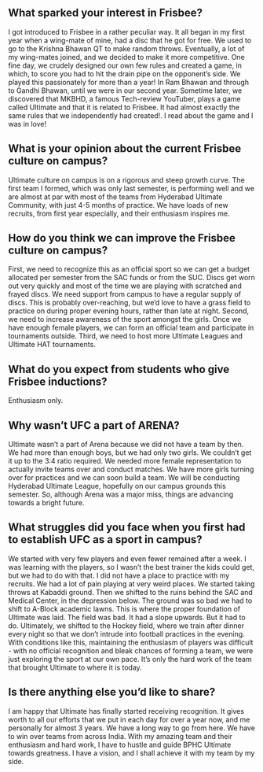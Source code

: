 <!-- TITLE: Striker:Ultimate Frisbee -->
<!-- SUBTITLE: Excerpts from an interview with Aditya Vidhate, the founder of Ultimate Frisbee BPHC. -->

## What sparked your interest in Frisbee?
I got introduced to Frisbee in a rather peculiar way. It all began in my first year when a wing-mate of mine, had a disc that he got for free. We used to go to the Krishna Bhawan QT to make random throws. Eventually, a lot of my wing-mates joined, and we decided to make it more competitive. One fine day, we crudely designed our own few rules and created a game, in which, to score you had to hit the drain pipe on the opponent’s side. We played this passionately for more than a year! In Ram Bhawan and through to Gandhi Bhawan, until we were in our second year. Sometime later, we discovered that MKBHD, a famous Tech-review YouTuber, plays a game called Ultimate and that it is related to Frisbee. It had almost exactly the same rules that we independently had created!. I read about the game and I was in love!

## What is your opinion about the current Frisbee culture on campus?
Ultimate culture on campus is on a rigorous and steep growth curve. The first team I formed, which was only last semester, is performing well and we are almost at par with most of the teams from Hyderabad Ultimate Community, with just 4-5 months of practice. We have loads of new recruits, from first year especially, and their enthusiasm inspires me.

## How do you think we can improve the Frisbee culture on campus?
First, we need to recognize this as an official sport so we can get a budget allocated per semester from the SAC funds or from the SUC. Discs get worn out very quickly and most of the time we are playing with scratched and frayed discs. We need support from campus to have a regular supply of discs. This is probably over-reaching, but we’d love to have a grass field to practice on during proper evening hours, rather than late at night. Second, we need to increase awareness of the sport amongst the girls. Once we have enough female players, we can form an official team and participate in tournaments outside. Third, we need to host more Ultimate Leagues and Ultimate HAT tournaments.

## What do you expect from students who give Frisbee inductions?
Enthusiasm only.

## Why wasn’t UFC a part of ARENA?
Ultimate wasn’t a part of Arena because we did not have a team by then. We had more than enough boys, but we had only two girls. We couldn’t get it up to the 3:4 ratio required. We needed more female representation to actually invite teams over and conduct matches. We have more girls turning over for practices and we can soon build a team. We will be conducting Hyderabad Ultimate League, hopefully on our campus grounds this semester. So, although Arena was a major miss, things are advancing towards a bright future.

## What struggles did you face when you first had to establish UFC as a sport in campus?
We started with very few players and even fewer remained after a week. I was learning with the players, so I wasn’t the best trainer the kids could get, but we had to do with that. I did not have a place to practice with my recruits. We had a lot of pain playing at very weird places. We started taking throws at Kabaddi ground. Then we shifted to the ruins behind the SAC and Medical Center, in the depression below. The ground was so bad we had to shift to A-Block academic lawns. This is where the proper foundation of Ultimate was laid. The field was bad. It had a slope upwards. But it had to do. Ultimately, we shifted to the Hockey field, where we train after dinner every night so that we don’t intrude into football practices in the evening. With conditions like this, maintaining the enthusiasm of players was difficult - with no official recognition and bleak chances of forming a team, we were just exploring the sport at our own pace. It’s only the hard work of the team that brought Ultimate to where it is today.

## Is there anything else you’d like to share?
I am happy that Ultimate has finally started receiving recognition. It gives worth to all our efforts that we put in each day for over a year now, and me personally for almost 3 years. We have a long way to go from here. We have to win over teams from across India. With my amazing team and their enthusiasm and hard work, I have to hustle and guide BPHC Ultimate towards greatness. I have a vision, and I shall achieve it with my team by my side.
